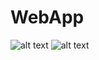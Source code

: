 # WebApp


![alt text]([https://images.vfl.ru/ii/1668867591/c9fd8ff3/38649007.png](https://ibb.co/kDHmD0W))
![alt text]([https://images.vfl.ru/ii/1668867591/c9fd8ff3/38649007.png](https://ibb.co/1GtNmxr))
